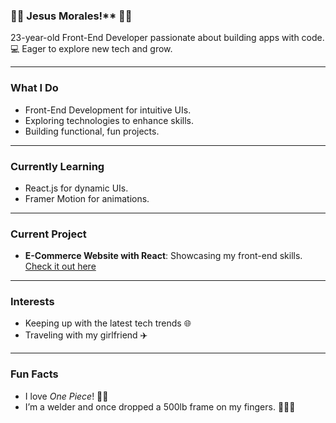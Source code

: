 ### 🏴‍☠️ Jesus Morales!** 🏴‍☠️

23-year-old Front-End Developer passionate about building apps with code. 💻 Eager to explore new tech and grow.

---

### **What I Do**

- Front-End Development for intuitive UIs.
- Exploring technologies to enhance skills.
- Building functional, fun projects.

---

### **Currently Learning**

- React.js for dynamic UIs.
- Framer Motion for animations.

---

### **Current Project**

- **E-Commerce Website with React**: Showcasing my front-end skills. [Check it out here](https://github.com/jesusantonio30/crown-clothing.git)

---

### **Interests**

- Keeping up with the latest tech trends 🌐
- Traveling with my girlfriend ✈️

---

### **Fun Facts**

- I love *One Piece*! 🏴‍☠️
- I’m a welder and once dropped a 500lb frame on my fingers. 👨🏻‍🏭
